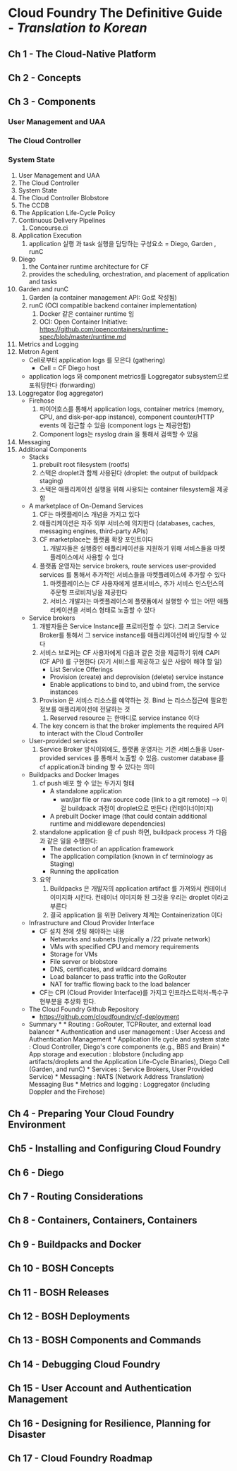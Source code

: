 # Cloud Foundry The Definitive Guide - *Translation to Korean*

## Ch 1 - The Cloud-Native Platform
## Ch 2 - Concepts
## Ch 3 - Components

### User Management and UAA
### The Cloud Controller
### System State

1. User Management and UAA
2. The Cloud Controller
3. System State
4. The Cloud Controller Blobstore
5. The CCDB
6. The Application Life-Cycle Policy
7. Continuous Delivery Pipelines
    1. Concourse.ci
8. Application Execution
    1. application 실행 과 task 실행을 담당하는 구성요소 = Diego, Garden , runC
9. Diego
    1. the Container runtime architecture for CF
    2. provides the scheduling, orchestration, and placement of application and tasks
10. Garden and runC
    1. Garden (a container management API: Go로 작성됨)
    2. runC (OCI compatible backend container implementation)
        1. Docker 같은 container runtime 임
        2. OCI: Open Container Initiative: https://github.com/opencontainers/runtime-spec/blob/master/runtime.md
11. Metrics and Logging
12. Metron Agent
    * Cell로부터 application logs 를 모은다 (gathering)
        * Cell = CF Diego host
    * application logs 와 component metrics를 Loggregator subsystem으로 포워딩한다 (forwarding)
13. Loggregator (log aggregator)
    * Firehose
        1. 파이어호스를 통해서 application logs, container metrics (memory, CPU, and disk-per-app instance), component counter/HTTP events 에 접근할 수 있음 (component logs 는 제공안함)
        2. Component logs는 rsyslog drain 을 통해서 검색할 수 있음
14. Messaging
15. Additional Components
    * Stacks
        1. prebuilt root filesystem (rootfs)
        2. 스택은 droplet과 함께 사용된다 (droplet: the output of buildpack staging)
        3. 스택은 애플리케이션 실행을 위해 사용되는 container filesystem을 제공함
    * A marketplace of On-Demand Services
        1. CF는 마켓플레이스 개념을 가지고 있다
        2. 애플리케이션은 자주 외부 서비스에 의지한다 (databases, caches, messaging engines, third-party APIs)
        3. CF marketplace는 플랫폼 확장 포인트이다
            1. 개발자들은 실행중인 애플리케이션을 지원하기 위해 서비스들을 마켓플레이스에서 사용할 수 있다
        4. 플랫폼 운영자는 service brokers, route services user-provided services 를 통해서 추가적인 서비스들을 마켓플레이스에 추가할 수 있다
            1. 마켓플레이스는 CF 사용자에게 셀프서비스, 추가 서비스 인스턴스의 주문형 프로비저닝을 제공한다
            2. 서비스 개발자는 마켓플레이스에 플랫폼에서 실행할 수 있는 어떤 애플리케이션을 서비스 형태로 노출할 수 있다
    * Service brokers
        1. 개발자들은 Service Instance를 프로비전할 수 있다. 그리고 Service Broker를 통해서 그 service instance를 애플리케이션에 바인딩할 수 있다
        2. 서비스 브로커는 CF 사용자에게 다음과 같은 것을 제공하기 위해 CAPI (CF API) 를 구현한다 (자기 서비스를 제공하고 싶은 사람이 해야 할 일)
            * List Service Offerings
            * Provision (create) and deprovision (delete) service instance
            * Enable applications to bind to, and ubind from, the service instances
        3. Provision 은 서비스 리소스를 예약하는 것. Bind 는 리소스접근에 필요한 정보를 애플리케이션에 전달하는 것
            1. Reserved resource 는 한마디로 service instance 이다
        4. The key concern is that the broker implements the required API to interact with the Cloud Controller
    * User-provided services
        1. Service Broker 방식이외에도, 플랫폼 운영자는 기존 서비스들을 User-provided services 를 통해서 노출할 수 있음. customer database 를 cf application과 binding 할 수 있다는 의미
    * Buildpacks and Docker Images
        1. cf push 배포 할 수 있는 두가지 형태
            * A standalone application
                * war/jar file or raw source code (link to a git remote)  --> 이걸 buildpack 과정이 droplet으로 만든다 (컨테이너이미지)
            * A prebuilt Docker image (that could contain additional runtime and middleware dependencies)
        2. standalone application 을 cf push 하면, buildpack process 가 다음과 같은 일을 수행한다:
            * The detection of an application framework
            * The application compilation (known in cf terminology as Staging)
            * Running the application
        3. 요약
            1. Buildpacks 은 개발자의 application artifact 를 가져와서 컨테이너 이미지화 시킨다. 컨테이너 이미지화 된 그것을 우리는 droplet 이라고 부른다
            2. 결국 application 을 위한 Delivery 체계는 Containerization 이다
    * Infrastructure and Cloud Provider Interface
        * CF 설치 전에 셋팅 해야하는 내용
            * Networks and subnets (typically a /22 private network)
            * VMs with specified CPU and memory requirements
            * Storage for VMs
            * File server or blobstore
            * DNS, certificates, and wildcard domains
            * Load balancer to pass traffic into the GoRouter
            * NAT for traffic flowing back to the load balancer
        * CF는 CPI (Cloud Provider Interface)를 가지고 인프라스트럭처-특수구현부분을 추상화 한다.
    * The Cloud Foundry Github Repository
        * https://github.com/cloudfoundry/cf-deployment
    * Summary
        * 
            * Routing : GoRouter, TCPRouter, and external load balancer
            * Authentication and user management :  User Access and Authentication Management
            * Application life cycle and system state : Cloud Controller, Diego's core components (e.g., BBS and Brain)
            * App storage and execution : blobstore (including app artifacts/droplets and the Application Life-Cycle Binaries), Diego Cell (Garden, and runC)
            * Services : Service Brokers, User Provided Service)
            * Messaging : NATS (Network Address Translation) Messaging Bus
            * Metrics and logging : Loggregator (including Doppler and the Firehose)




## Ch 4 - Preparing Your Cloud Foundry Environment
## Ch5 - Installing and Configuring Cloud Foundry
## Ch 6 - Diego
## Ch 7 - Routing Considerations
## Ch 8 - Containers, Containers, Containers
## Ch 9 - Buildpacks and Docker
## Ch 10 - BOSH Concepts
## Ch 11 - BOSH Releases
## Ch 12 - BOSH Deployments
## Ch 13 - BOSH Components and Commands
## Ch 14 - Debugging Cloud Foundry
## Ch 15 - User Account and Authentication Management
## Ch 16 - Designing for Resilience, Planning for Disaster
## Ch 17 - Cloud Foundry Roadmap

